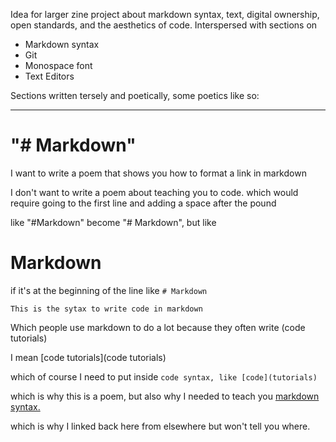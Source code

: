 
Idea for larger zine project about markdown syntax, text, digital ownership, open standards, and the aesthetics of code. Interspersed with sections on

- Markdown syntax
- Git
- Monospace font
- Text Editors

Sections written tersely and poetically, some poetics like so:
___ 

# "# Markdown"

I want to write a poem that shows you how to format
a link
in markdown 

I don't want to write a poem about teaching you to code. 
which would require going to the first line and adding a space
after the pound

like  "#Markdown" become "# Markdown", but like
# Markdown 
if it's at the beginning of the line like `# Markdown`

`This is the sytax to write code in markdown`

Which people use markdown to do a lot because they often write (code tutorials)

I mean [code tutorials](code tutorials)

which of course I need to put inside `code syntax, like [code](tutorials)` 


which is why this is a poem, but also why I needed to teach you [markdown syntax.](technology.md)

which is why I linked back here from elsewhere but won't tell you where.